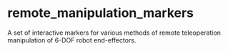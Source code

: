 # remote_manipulation_markers

A set of interactive markers for various methods of remote teleoperation manipulation of 6-DOF robot end-effectors.

